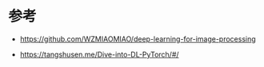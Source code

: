 # 参考
* https://github.com/WZMIAOMIAO/deep-learning-for-image-processing

* https://tangshusen.me/Dive-into-DL-PyTorch/#/
